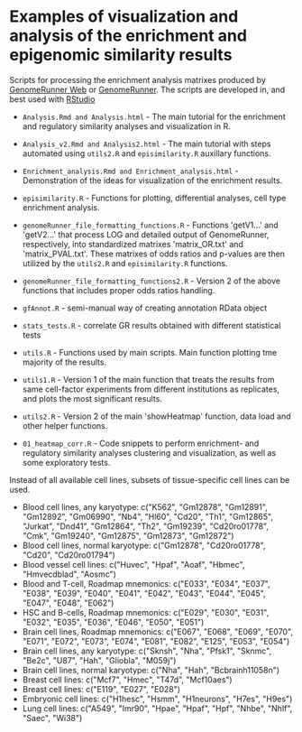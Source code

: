 Examples of visualization and analysis of the enrichment and epigenomic similarity results
========================================================

Scripts for processing the enrichment analysis matrixes produced by [GenomeRunner Web](http://www.genomerunner.org) or [GenomeRunner](http://sourceforge.net/projects/genomerunner/). The scripts are developed in, and best used with [RStudio](http://www.rstudio.com/)

* `Analysis.Rmd and Analysis.html` - The main tutorial for the enrichment and regulatory similarity analyses and visualization in R.

* `Analysis_v2.Rmd and Analysis2.html` - The main tutorial with steps automated using `utils2.R` and `episimilarity.R` auxillary functions.

* `Enrichment_analysis.Rmd and Enrichment_analysis.html` - Demonstration of the ideas for visualization of the enrichment results.

* `episimilarity.R` - Functions for plotting, differential analyses, cell type enrichment analysis.

* `genomeRunner_file_formatting_functions.R` - Functions 'getV1...' and 'getV2...' that process LOG and detailed output of GenomeRunner, respectively, into standardized matrixes 'matrix_OR.txt' and 'matrix_PVAL.txt'. These matrixes of odds ratios and p-values are then utilized by the `utils2.R` and `episimilarity.R` functions.

* `genomeRunner_file_formatting_functions2.R` - Version 2 of the above functions that includes proper odds ratios handling.

* `gfAnnot.R` - semi-manual way of creating annotation RData object

* `stats_tests.R` - correlate GR results obtained with different statistical tests

* `utils.R` - Functions used by main scripts. Main function plotting tme majority of the results.

* `utils1.R` - Version 1 of the main function that treats the results from same cell-factor experiments from different institutions as replicates, and plots the most significant results. 

* `utils2.R` - Version 2 of the main 'showHeatmap' function, data load and other helper functions.

* `01_heatmap_corr.R` - Code snippets to perform enrichment- and regulatory similarity analyses clustering and visualization, as well as some exploratory tests.

Instead of all available cell lines, subsets of tissue-specific cell lines can be used.

* Blood cell lines, any karyotype: c("K562", "Gm12878", "Gm12891", "Gm12892", "Gm06990", "Nb4", "Hl60", "Cd20", "Th1", "Gm12865", "Jurkat", "Dnd41", "Gm12864", "Th2", "Gm19239", "Cd20ro01778", "Cmk", "Gm19240", "Gm12875", "Gm12873", "Gm12872")
* Blood cell lines, normal karyotype: c("Gm12878", "Cd20ro01778", "Cd20", "Cd20ro01794")
* Blood vessel cell lines: c("Huvec", "Hpaf", "Aoaf", "Hbmec", "Hmvecdblad", "Aosmc")
* Blood and T-cell, Roadmap mnemonics: c("E033", "E034", "E037", "E038", "E039", "E040", "E041", "E042", "E043", "E044", "E045", "E047", "E048", "E062")
* HSC and B-cells, Roadmap mnemonics: c("E029", "E030", "E031", "E032", "E035", "E036", "E046", "E050", "E051")
* Brain cell lines, Roadmap mnemonics: c("E067", "E068", "E069", "E070", "E071", "E072", "E073", "E074", "E081", "E082", "E125", "E053", "E054")
* Brain cell lines, any karyotype: c("Sknsh", "Nha", "Pfsk1", "Sknmc", "Be2c", "U87", "Hah", "Gliobla", "M059j")
* Brain cell lines, normal karyotype: c("Nha", "Hah", "Bcbrainh11058n")
* Breast cell lines: c("Mcf7", "Hmec", "T47d", "Mcf10aes")
* Breast cell lines: c("E119", "E027", "E028")
* Embryonic cell lines: c("H1hesc", "Hsmm", "H1neurons", "H7es", "H9es")
* Lung cell lines: c("A549", "Imr90", "Hpae", "Hpaf", "Hpf", "Nhbe", "Nhlf", "Saec", "Wi38")

